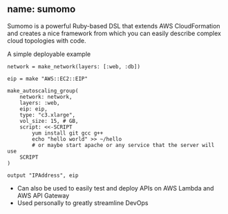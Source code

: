 name: sumomo
---

Sumomo is a powerful Ruby-based DSL that extends AWS CloudFormation and creates a nice framework from which you can easily describe  complex cloud topologies with code.

A simple deployable example

    network = make_network(layers: [:web, :db])
    
    eip = make "AWS::EC2::EIP"
    
    make_autoscaling_group(
        network: network,
        layers: :web,
        eip: eip,
        type: "c3.xlarge",
        vol_size: 15, # GB,
        script: <<-SCRIPT
            yum install git gcc g++
            echo "hello world" >> ~/hello
            # or maybe start apache or any service that the server will use
        SCRIPT
    )

    output "IPAddress", eip

- Can also be used to easily test and deploy APIs on AWS Lambda and AWS API Gateway
- Used personally to greatly streamline DevOps
